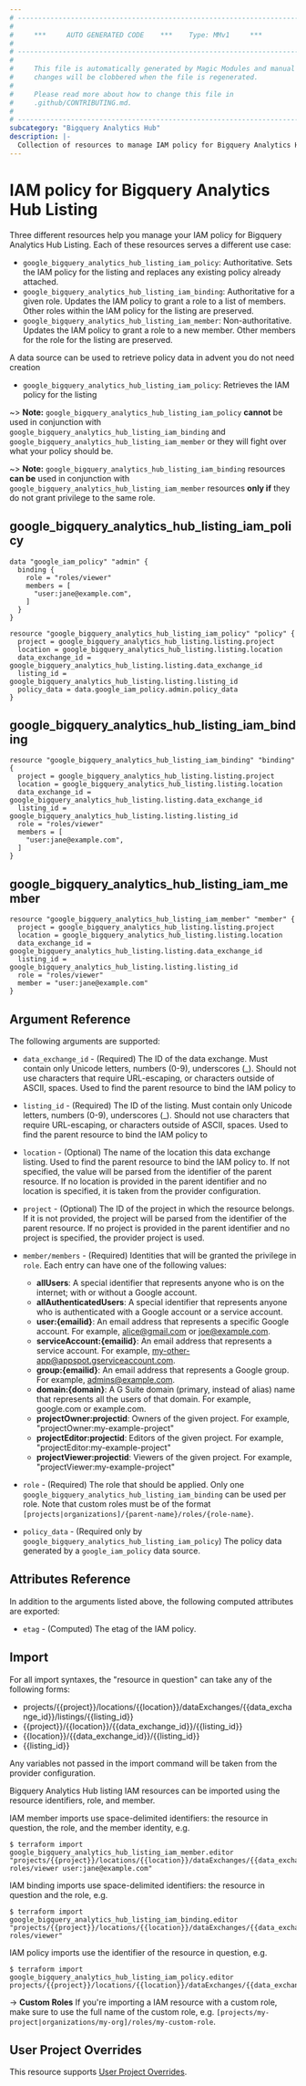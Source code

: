 ```yaml
---
# ----------------------------------------------------------------------------
#
#     ***     AUTO GENERATED CODE    ***    Type: MMv1     ***
#
# ----------------------------------------------------------------------------
#
#     This file is automatically generated by Magic Modules and manual
#     changes will be clobbered when the file is regenerated.
#
#     Please read more about how to change this file in
#     .github/CONTRIBUTING.md.
#
# ----------------------------------------------------------------------------
subcategory: "Bigquery Analytics Hub"
description: |-
  Collection of resources to manage IAM policy for Bigquery Analytics Hub Listing
---
```


# IAM policy for Bigquery Analytics Hub Listing
Three different resources help you manage your IAM policy for Bigquery Analytics Hub Listing. Each of these resources serves a different use case:

* `google_bigquery_analytics_hub_listing_iam_policy`: Authoritative. Sets the IAM policy for the listing and replaces any existing policy already attached.
* `google_bigquery_analytics_hub_listing_iam_binding`: Authoritative for a given role. Updates the IAM policy to grant a role to a list of members. Other roles within the IAM policy for the listing are preserved.
* `google_bigquery_analytics_hub_listing_iam_member`: Non-authoritative. Updates the IAM policy to grant a role to a new member. Other members for the role for the listing are preserved.

A data source can be used to retrieve policy data in advent you do not need creation

* `google_bigquery_analytics_hub_listing_iam_policy`: Retrieves the IAM policy for the listing

~> **Note:** `google_bigquery_analytics_hub_listing_iam_policy` **cannot** be used in conjunction with `google_bigquery_analytics_hub_listing_iam_binding` and `google_bigquery_analytics_hub_listing_iam_member` or they will fight over what your policy should be.

~> **Note:** `google_bigquery_analytics_hub_listing_iam_binding` resources **can be** used in conjunction with `google_bigquery_analytics_hub_listing_iam_member` resources **only if** they do not grant privilege to the same role.



## google_bigquery_analytics_hub_listing_iam_policy

```hcl
data "google_iam_policy" "admin" {
  binding {
    role = "roles/viewer"
    members = [
      "user:jane@example.com",
    ]
  }
}

resource "google_bigquery_analytics_hub_listing_iam_policy" "policy" {
  project = google_bigquery_analytics_hub_listing.listing.project
  location = google_bigquery_analytics_hub_listing.listing.location
  data_exchange_id = google_bigquery_analytics_hub_listing.listing.data_exchange_id
  listing_id = google_bigquery_analytics_hub_listing.listing.listing_id
  policy_data = data.google_iam_policy.admin.policy_data
}
```

## google_bigquery_analytics_hub_listing_iam_binding

```hcl
resource "google_bigquery_analytics_hub_listing_iam_binding" "binding" {
  project = google_bigquery_analytics_hub_listing.listing.project
  location = google_bigquery_analytics_hub_listing.listing.location
  data_exchange_id = google_bigquery_analytics_hub_listing.listing.data_exchange_id
  listing_id = google_bigquery_analytics_hub_listing.listing.listing_id
  role = "roles/viewer"
  members = [
    "user:jane@example.com",
  ]
}
```

## google_bigquery_analytics_hub_listing_iam_member

```hcl
resource "google_bigquery_analytics_hub_listing_iam_member" "member" {
  project = google_bigquery_analytics_hub_listing.listing.project
  location = google_bigquery_analytics_hub_listing.listing.location
  data_exchange_id = google_bigquery_analytics_hub_listing.listing.data_exchange_id
  listing_id = google_bigquery_analytics_hub_listing.listing.listing_id
  role = "roles/viewer"
  member = "user:jane@example.com"
}
```


## Argument Reference

The following arguments are supported:

* `data_exchange_id` - (Required) The ID of the data exchange. Must contain only Unicode letters, numbers (0-9), underscores (_). Should not use characters that require URL-escaping, or characters outside of ASCII, spaces. Used to find the parent resource to bind the IAM policy to
* `listing_id` - (Required) The ID of the listing. Must contain only Unicode letters, numbers (0-9), underscores (_). Should not use characters that require URL-escaping, or characters outside of ASCII, spaces. Used to find the parent resource to bind the IAM policy to
* `location` - (Optional) The name of the location this data exchange listing.
 Used to find the parent resource to bind the IAM policy to. If not specified,
  the value will be parsed from the identifier of the parent resource. If no location is provided in the parent identifier and no
  location is specified, it is taken from the provider configuration.

* `project` - (Optional) The ID of the project in which the resource belongs.
    If it is not provided, the project will be parsed from the identifier of the parent resource. If no project is provided in the parent identifier and no project is specified, the provider project is used.

* `member/members` - (Required) Identities that will be granted the privilege in `role`.
  Each entry can have one of the following values:
  * **allUsers**: A special identifier that represents anyone who is on the internet; with or without a Google account.
  * **allAuthenticatedUsers**: A special identifier that represents anyone who is authenticated with a Google account or a service account.
  * **user:{emailid}**: An email address that represents a specific Google account. For example, alice@gmail.com or joe@example.com.
  * **serviceAccount:{emailid}**: An email address that represents a service account. For example, my-other-app@appspot.gserviceaccount.com.
  * **group:{emailid}**: An email address that represents a Google group. For example, admins@example.com.
  * **domain:{domain}**: A G Suite domain (primary, instead of alias) name that represents all the users of that domain. For example, google.com or example.com.
  * **projectOwner:projectid**: Owners of the given project. For example, "projectOwner:my-example-project"
  * **projectEditor:projectid**: Editors of the given project. For example, "projectEditor:my-example-project"
  * **projectViewer:projectid**: Viewers of the given project. For example, "projectViewer:my-example-project"

* `role` - (Required) The role that should be applied. Only one
    `google_bigquery_analytics_hub_listing_iam_binding` can be used per role. Note that custom roles must be of the format
    `[projects|organizations]/{parent-name}/roles/{role-name}`.

* `policy_data` - (Required only by `google_bigquery_analytics_hub_listing_iam_policy`) The policy data generated by
  a `google_iam_policy` data source.

## Attributes Reference

In addition to the arguments listed above, the following computed attributes are
exported:

* `etag` - (Computed) The etag of the IAM policy.

## Import

For all import syntaxes, the "resource in question" can take any of the following forms:

* projects/{{project}}/locations/{{location}}/dataExchanges/{{data_exchange_id}}/listings/{{listing_id}}
* {{project}}/{{location}}/{{data_exchange_id}}/{{listing_id}}
* {{location}}/{{data_exchange_id}}/{{listing_id}}
* {{listing_id}}

Any variables not passed in the import command will be taken from the provider configuration.

Bigquery Analytics Hub listing IAM resources can be imported using the resource identifiers, role, and member.

IAM member imports use space-delimited identifiers: the resource in question, the role, and the member identity, e.g.
```
$ terraform import google_bigquery_analytics_hub_listing_iam_member.editor "projects/{{project}}/locations/{{location}}/dataExchanges/{{data_exchange_id}}/listings/{{listing_id}} roles/viewer user:jane@example.com"
```

IAM binding imports use space-delimited identifiers: the resource in question and the role, e.g.
```
$ terraform import google_bigquery_analytics_hub_listing_iam_binding.editor "projects/{{project}}/locations/{{location}}/dataExchanges/{{data_exchange_id}}/listings/{{listing_id}} roles/viewer"
```

IAM policy imports use the identifier of the resource in question, e.g.
```
$ terraform import google_bigquery_analytics_hub_listing_iam_policy.editor projects/{{project}}/locations/{{location}}/dataExchanges/{{data_exchange_id}}/listings/{{listing_id}}
```

-> **Custom Roles** If you're importing a IAM resource with a custom role, make sure to use the
 full name of the custom role, e.g. `[projects/my-project|organizations/my-org]/roles/my-custom-role`.

## User Project Overrides

This resource supports [User Project Overrides](https://registry.terraform.io/providers/hashicorp/google/latest/docs/guides/provider_reference#user_project_override).
